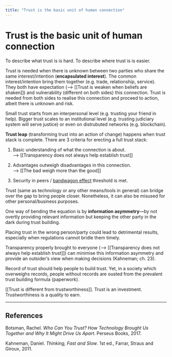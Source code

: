 ```yaml
---
title: "Trust is the basic unit of human connection"
---
```


# Trust is the basic unit of human connection

To describe what trust is is hard. To describe where trust is is easier.

Trust is needed when there is unknown between two parties who share the same interest/intention (**encapsulated interest**). The common interest/intention bring them together (e.g. trade, relationship, service). They both have expectation (--> [[Trust is weaken when beliefs are shaken]]) and vulnerability (different on both sides) this connection. Trust is needed from both sides to realise this connection and proceed to action, albeit there is unknown and risk.

Small trust starts from an interpersonal level (e.g. trusting your friend in help). Bigger trust scales to an institutional level (e.g. trusting judiciary system will serve justice) or even on distrubuted networks (e.g. blockchain).

**Trust leap** (transforming trust into an action of change) happens when trust stack is complete. There are 3 criteria for erecting a full trust stack:

1. Basic understanding of what the connection is about.  
--> [[Transparency does not always help establish trust]]

2. Advantages outweigh disadvantages in this connection.  
--> [[The bad weigh more than the good]]

3. Security in peers / [bandwagon effect](https://en.wikipedia.org/wiki/Bandwagon_effect) threshold is met.


Trust (same as technology or any other means/tools in general) can bridge over the gap to bring people closer. Nonetheless, it can also be misused for other personal/business purposes.

One way of bending the equation is by **information asymmetry**—by not overtly providing relevant information but keeping the other party in the dark during trust building.

Placing trust in the wrong person/party could lead to detrimental results, especially when regulations cannot bridle them timely.

Transparency properly brought to everyone (--> [[Transparency does not always help establish trust]]) can minimise this information asymmetry and provide an outsider’s view when making decisions (Kahneman; ch. 23).

Record of trust should help people to build trust. Yet, in a society which overweighs records, people without records are ousted from the prevalent trust building formula (paperwork).


[[Trust is different from trustworthiness]]. Trust is an investment. Trustworthiness is a quality to earn.

* * *

## References

Botsman, Rachel. _Who Can You Trust? How Technology Brought Us Together and Why It Might Drive Us Apart_. Perseus Books, 2017.

Kahneman, Daniel. _Thinking, Fast and Slow_. 1st ed., Farrar, Straus and Giroux, 2011.